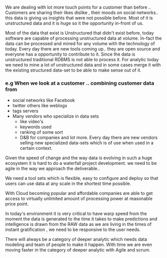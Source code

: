 We are dealing with lot more touch points for a customer than before .. Customers are sharing their likes dislike , their moods on social networks.. this data is giving us insights that were not possible before. Most of it is unstructured data and it is huge so it the opportunity in-front of us.

Most of the data that exist is Unstructured that didn't exist before, today software are capable of processing unstructured data at volume.  In-fact the data can be processed and mined for any volume with the technology of today. Every day there are new tools coming up.. they are open source and everyone has a opportunity to contribute to it. Since the data is unstructured traditional RDBMS is not able to process it.  For analytic today we need to mine a lot of unstructured data and in some cases merge it with the existing structured data-set to be able to make sense out of it.

### e.g When we look at a customer .. combining customer data from 
* social networks like Facebook
* twitter others like weblogs
* tags servers
* Many vendors who specialize in data sets
    * like video's
    * keywords used
    * ranking of some sort
    * D&B for companies
  and lot more. Every day there are new vendors selling new specialized data-sets which is of use when used in a certain context.

Given the speed of change and the way data is evolving in such a huge ecosystem it is hard to do a waterfall project development. we need to be agile in the way we approach the deliverable..

We need a tool sets which is flexible, easy to configure and deploy so that users can use data at any scale in the shortest time possible.

With Cloud becoming popular and affordable companies are able to get access to virtually unlimited amount of processing power at reasonable price point.

In today's environment it is very critical to have warp speed from the moment the data is generated to the time it takes to make predictions and intelligence is drawn from the RAW data as we are living in the times of instant gratification , we need to be responsive to the user needs.

There will always be a category of deeper analytic which needs data modeling and team of people to make it happen. With time we are even moving faster in the category of deeper analytic with Agile and scrum.
